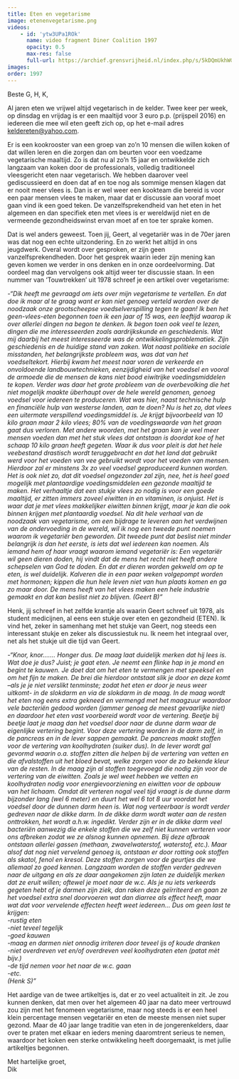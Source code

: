 ```yaml
---
title: Eten en vegetarisme
image: etenenvegetarisme.png
videos: 
    - id: 'ytw3UPa1ROk'
      name: video fragment Diner Coalition 1997
      opacity: 0.5
      max-res: false
      full-url: https://archief.grensvrijheid.nl/index.php/s/5kDQmUkhWGl6x7l
images:
order: 1997
---
```


Beste G, H, K,

Al jaren eten we vrijwel altijd vegetarisch in de kelder. Twee keer per week, op dinsdag en vrijdag is er een maaltijd voor 3 euro p.p. (prijspeil 2016) en iedereen die mee wil eten geeft zich op, op het e-mail adres keldereten@yahoo.com.

Er is een kookrooster van een groep van zo’n 10 mensen die willen koken of dat willen leren en die zorgen dan om beurten voor een voedzame vegetarische maaltijd. Zo is dat nu al zo’n 15 jaar en ontwikkelde zich langzaam van koken door de professionals, volledig traditioneel vleesgericht eten naar vegetarisch. We hebben daarover veel gediscussieerd en doen dat af en toe nog als sommige mensen klagen dat er nooit meer vlees is. Dan is er wel weer een kookteam die bereid is voor een paar mensen vlees te maken, maar dat er discussie aan vooraf moet gaan vind ik een goed teken. De vanzelfsprekendheid van het eten in het algemeen en dan specifiek eten met vlees is er wereldwijd niet en de vermeende gezondheidswinst ervan moet af en toe ter sprake komen. 

Dat is wel anders geweest. Toen jij, Geert, al vegetariër was in de 70er jaren was dat nog een echte uitzondering. En zo werkt het altijd in ons jeugdwerk. Overal wordt over gesproken, er zijn geen vanzelfsprekendheden. Door het gesprek waarin ieder zijn mening kan geven komen we verder in ons denken en in onze oordeelvorming. Dat oordeel mag dan vervolgens ook altijd weer ter discussie staan. In een nummer van ‘Touwtrekken’ uit 1978 schreef je een artikel over vegetarisme:

<em>-“Dik heeft me gevraagd om iets over mijn vegetarisme te vertellen. En dat doe ik maar al te graag want er kan niet genoeg verteld worden over de noodzaak onze grootscheepse voedselverspilling tegen te gaan! Ik ben het geen-vlees-eten begonnen toen ik een jaar of 15 was, een leeftijd waarop ik over allerlei dingen na begon te denken. Ik begon toen ook veel te lezen, dingen die me interesseerden zoals aardrijkskunde en geschiedenis. Wat mij daarbij het meest interesseerde was de ontwikkelingsproblematiek. Zijn geschiedenis en de huidige stand van zaken. Wat naast politieke en sociale misstanden, het belangrijkste probleem was, was dat van het voedseltekort. Hierbij kwam het meest naar voren de verkeerde en onvoldoende landbouwtechnieken, eenzijdigheid van het voedsel en vooral de armoede die de mensen de kans niet bood eiwitrijke voedingsmiddelen te kopen. Verder was daar het grote probleem van de overbevolking die het niet mogelijk maakte überhaupt over de hele wereld genomen, genoeg voedsel voor iedereen te produceren. Wat was hier, naast technische hulp en financiële hulp van westerse landen, aan te doen? Nu is het zo, dat vlees een uitermate verspillend voedingsmiddel is. Je krijgt bijvoorbeeld van 10 kilo graan maar 2 kilo vlees; 80% van de voedingswaarde van het graan gaat dus verloren. Met andere woorden, met het graan kan je veel meer mensen voeden dan met het stuk vlees dat ontstaan is doordat koe of het schaap 10 kilo graan heeft gegeten. Waar ik dus voor pleit is dat het hele veebestand drastisch wordt teruggebracht en dat het land dat gebruikt werd voor het voeden van vee gebruikt wordt voor het voeden van mensen. Hierdoor zal er minstens 3x zo veel voedsel geproduceerd kunnen worden. Het is ook niet zo, dat dit voedsel ongezonder zal zijn, nee, het is heel goed mogelijk met plantaardige voedingsmiddelen een gezonde maaltijd te maken. Het verhaaltje dat een stukje vlees zo nodig is voor een goede maaltijd, er zitten immers zoveel eiwitten in en vitaminen, is onjuist. Het is waar dat je met vlees makkelijker eiwitten binnen krijgt, maar je kan die ook binnen krijgen met plantaardig voedsel. Na dit hele verhaal van de noodzaak van vegetarisme, om een bijdrage te leveren aan het verdwijnen van de ondervoeding in de wereld, wil ik nog een tweede punt noemen waarom ik vegetariër ben geworden. Dit tweede punt dat beslist niet minder belangrijk is dan het eerste, is iets dat wel iedereen kan noemen. Als iemand hem of haar vraagt waarom iemand vegetariër is: Een vegetariër wil geen dieren doden, hij vindt dat de mens het recht niet heeft andere schepselen van God te doden. En dat er dieren worden gekweld om op te eten, is wel duidelijk. Kalveren die in een paar weken volgepompt worden met hormonen; kippen die hun hele leven niet van hun plaats komen en ga zo maar door. De mens heeft van het vlees maken een hele industrie gemaakt en dat kan beslist niet zo blijven.  (Geert B)”</em>

Henk, jij schreef in het zelfde krantje als waarin Geert schreef uit 1978, als student medicijnen, al eens een stukje over eten en gezondheid (ETEN). Ik vind het, zeker in samenhang met het stukje van Geert, nog steeds een interessant stukje en zeker als discussiestuk nu. Ik neem het integraal over, net als het stukje uit die tijd van Geert.

<em>-“Knor, knor……. Honger dus. De maag laat duidelijk merken dat hij lees is. Wat doe je dus? Juist; je gaat eten. Je neemt een flinke hap in je mond en begint te kauwen. Je doet dat om het eten te vermengen met speeksel en om het fijn te maken. De brei die hierdoor ontstaat slik je door en deze komt –als je je niet verslikt tenminste; zodat het eten er door je neus weer uitkomt- in de slokdarm en via de slokdarm in de maag. In de maag wordt het eten nog eens extra gekneed en vermengd met het maagzuur waardoor vele bacteriën gedood worden (jammer genoeg de meest gevaarlijke niet) en daardoor het eten vast voorbereid wordt voor de vertering. Beetje bij beetje laat je maag dan het voedsel door naar de dunne darm waar de eigenlijke vertering begint. Voor deze vertering worden in de darm zelf, in de pancreas en in de lever sappen gemaakt. De pancreas maakt stoffen voor de vertering van koolhydraten (suiker dus). In de lever wordt gal gevormd waarin o.a. stoffen zitten die helpen bij de vertering van vetten en die afvalstoffen uit het bloed bevat, welke zorgen voor de zo bekende kleur van de resten. In de maag zijn al stoffen toegevoegd die nodig zijn voor de vertering van de eiwitten. Zoals je wel weet hebben we vetten en koolhydraten nodig voor energievoorziening en eiwitten voor de opbouw van het lichaam. Omdat dit verteren nogal veel tijd vraagt is de dunne darm bijzonder lang (wel 6 meter) en duurt het wel 6 tot 8 uur voordat het voedsel door de dunnen darm heen is. Wat nog verteerbaar is wordt verder gedreven naar de dikke darm. In de dikke darm wordt water aan de resten onttrokken, het wordt a.h.w. ingedikt. Verder zijn er in de dikke darm veel bacteriën aanwezig die enkele stoffen die we zelf niet kunnen verteren voor ons afbreken zodat we ze alsnog kunnen opnemen. Bij deze afbraak ontstaan allerlei gassen (methaan, zwavelwaterstof, waterstof, etc.). Maar alsof dat nog niet vervelend genoeg is, ontstaan er door rotting ook stoffen als skatol, fenol en kresol. Deze stoffen zorgen voor de geurtjes die we allemaal zo goed kennen. Langzaam worden de stoffen verder gedreven naar de uitgang en als ze daar aangekomen zijn laten ze duidelijk merken dat ze eruit willen; oftewel je moet naar de w.c. Als je nu iets verkeerds gegeten hebt of je darmen zijn ziek, dan raken deze geïrriteerd en gaan ze het voedsel extra snel doorvoeren wat dan diarree als effect heeft, maar wat dat voor vervelende effecten heeft weet iedereen… Dus om geen last te krijgen:<br />
-rustig eten<br />
-niet teveel tegelijk<br />
-goed kauwen<br />
-maag en darmen niet onnodig irriteren door teveel ijs of koude dranken<br />
-niet overdreven vet en/of overdreven veel koolhydraten eten (patat mèt bijv.)<br />
-de tijd nemen voor het naar de w.c. gaan <br />
-etc.<br />
(Henk S)”</em>

Het aardige van de twee artikeltjes is, dat er zo veel actualiteit in zit. Je zou kunnen denken, dat men over het algemeen 40 jaar na dato meer vertrouwd zou zijn met het fenomeen vegetarisme, maar nog steeds is er een heel klein percentage mensen vegetariër en eten de meeste mensen niet super gezond. Maar de 40 jaar lange traditie van eten in de jongerenkelders, daar over te praten met elkaar en ieders mening daaromtrent serieus te nemen, waardoor het koken een sterke ontwikkeling heeft doorgemaakt, is met jullie artikeltjes begonnen.

Met hartelijke groet,<br />
Dik